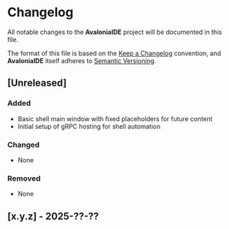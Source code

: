 # Changelog

All notable changes to the **AvaloniaIDE** project will be documented in this file.

The format of this file is based on the [Keep a Changelog](https://keepachangelog.com/en/1.1.0/) convention,
and **AvaloniaIDE** itself adheres to [Semantic Versioning](https://semver.org/spec/v2.0.0.html).

## [Unreleased]

### Added

- Basic shell main window with fixed placeholders for future content
- Initial setup of gRPC hosting for shell automation

### Changed

- None

### Removed

- None

## [x.y.z] - 2025-??-??
